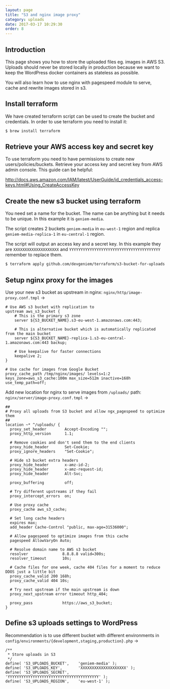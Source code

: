 ```yaml
---
layout: page
title: "S3 and nginx image proxy"
category: uploads
date: 2017-03-17 10:29:30
order: 8
---
```


## Introduction

This page shows you how to store the uploaded files eg. images in AWS S3. Uploads should never be stored locally in production because we want to keep the WordPress docker containers as stateless as possible.

You will also learn how to use nginx with pagespeed module to serve, cache and rewrite images stored in s3.


## Install terraform

We have created terraform script can be used to create the bucket and credentials. In order to use terraform you need to install it:

```bash
$ brew install terraform
```

## Retrieve your AWS access key and secret key

To use terraform you need to have permissions to create new users/policies/buckets. Retrieve your access key and secret key from AWS admin console. This guide can be helpful:

http://docs.aws.amazon.com/IAM/latest/UserGuide/id_credentials_access-keys.html#Using_CreateAccessKey

## Create the new s3 bucket using terraform

You need set a name for the bucket. The name can be anything but it needs to be unique. In this example it is `geniem-media`.

The script creates 2 buckets `geniem-media` in `eu-west-1` region and replica `geniem-media-replica-1` in `eu-central-1` region.

The script will output an access key and a secret key. In this example they are `XXXXXXXXXXXXXXXXXXXX` and `YYYYYYYYYYYYYYYYYYYYYYYYYYYYYYYYYYYYYYYY` remember to replace them.

```bash
$ terraform apply github.com/devgeniem/terraform/s3-bucket-for-uploads
```

## Setup nginx proxy for the images

Use your new s3 bucket as upstream in nginx: `nginx/http/image-proxy.conf.tmpl` ->

```nginx
# Use AWS s3 bucket with replication to
upstream aws_s3_bucket {
	# This is the primary s3 zone
    server ${S3_BUCKET_NAME}.s3-eu-west-1.amazonaws.com:443;

    # This is alternative bucket which is automatically replicated from the main bucket
    server ${S3_BUCKET_NAME}-replica-1.s3-eu-central-1.amazonaws.com:443 backup;

    # Use keepalive for faster connections
    keepalive 2;
}

# Use cache for images from Google Bucket
proxy_cache_path /tmp/nginx/images/ levels=1:2 keys_zone=aws_s3_cache:100m max_size=512m inactive=168h use_temp_path=off;
```

Add new location for nginx to serve images from `/uploads/` path: `nginx/server/image-proxy.conf.tmpl` ->

```nginx
##
# Proxy all uploads from S3 bucket and allow ngx_pagespeed to optimize them
##
location ~* ^/uploads/ {
  proxy_set_header        Accept-Encoding "";
  proxy_http_version      1.1;

  # Remove cookies and don't send them to the end clients
  proxy_hide_header       Set-Cookie;
  proxy_ignore_headers    "Set-Cookie";

  # Hide s3 bucket extra headers
  proxy_hide_header       x-amz-id-2;
  proxy_hide_header       x-amz-request-id;
  proxy_hide_header       Alt-Svc;

  proxy_buffering         off;

  # Try different upstreams if they fail
  proxy_intercept_errors  on;

  # Use proxy cache
  proxy_cache aws_s3_cache;

  # Set long cache headers
  expires max;
  add_header Cache-Control "public, max-age=31536000";

  # Allow pagespeed to optimize images from this cache
  pagespeed AllowVaryOn Auto;

  # Resolve domain name to AWS s3 bucket
  resolver               8.8.8.8 valid=300s;
  resolver_timeout       10s;

  # Cache files for one week, cache 404 files for a moment to reduce DDOS just a little bit
  proxy_cache_valid 200 168h;
  proxy_cache_valid 404 10s;

  # Try next upstream if the main upstream is down
  proxy_next_upstream error timeout http_404;

  proxy_pass             https://aws_s3_bucket;
}
```

## Define s3 uploads settings to WordPress

Recommendation is to use different bucket with different environments in `config/environments/{development,staging,production}.php` ->

```
/**
 * Store uploads in S3
 */
define( 'S3_UPLOADS_BUCKET',    'geniem-media' );
define( 'S3_UPLOADS_KEY',       'XXXXXXXXXXXXXXXXXXXX' );
define( 'S3_UPLOADS_SECRET',    'YYYYYYYYYYYYYYYYYYYYYYYYYYYYYYYYYYYYYYYY' );
define( 'S3_UPLOADS_REGION',    'eu-west-1' );
```